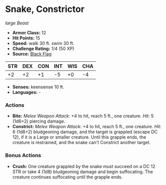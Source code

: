 # Snake, Constrictor

*large* *Beast*

- **Armor Class:** 12
- **Hit Points:** 15 
- **Speed:** walk 30 ft. swim 30 ft.
- **Challenge Rating:** 1/4 (50 XP)
- **Source:** [Black Flag](https://koboldpress.com/kpstore/product/tovrpg-pg-mv/)

| STR | DEX | CON | INT | WIS | CHA |
| --- | --- | --- | --- | --- | --- |
| +2 | +2 | +1 | -5 | +0 | -4 |

- **Senses:** keensense 10 ft.
- **Languages:** -

### Actions

- **Bite:** _Melee Weapon Attack:_ +4 to hit, reach 5 ft., one creature. _Hit:_ 5 (1d6+2) piercing damage.
- **Constrict:** _Melee Weapon Attack:_ +4 to hit, reach 5 ft., one creature. _Hit:_ 6 (1d8+2) bludgeoning damage, and the target is grappled (escape DC 12), if it is a Large or smaller creature. Until this grapple ends, the creature is restrained, and the snake can't Constrict another target.

### Bonus Actions

- **Crush:** One creature grappled by the snake must succeed on a DC 12 STR or take 4 (1d8) bludgeoning damage and begin suffocating. The creature continues suffocating until the grapple ends.
